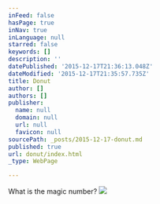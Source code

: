 ```yaml
---
inFeed: false
hasPage: true
inNav: true
inLanguage: null
starred: false
keywords: []
description: ''
datePublished: '2015-12-17T21:36:13.048Z'
dateModified: '2015-12-17T21:35:57.735Z'
title: Donut
author: []
authors: []
publisher:
  name: null
  domain: null
  url: null
  favicon: null
sourcePath: _posts/2015-12-17-donut.md
published: true
url: donut/index.html
_type: WebPage

---
```

What is the magic number?
![](https://the-grid-user-content.s3-us-west-2.amazonaws.com/1cdf2c54-e53e-44e8-b22d-25afe1912453.png)